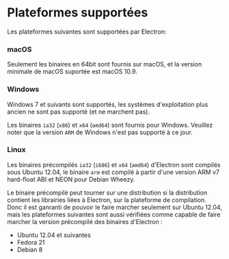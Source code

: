 # Plateformes supportées

Les plateformes suivantes sont supportées par Electron:

### macOS

Seulement les binaires en 64bit sont fournis sur macOS, et la version minimale de macOS suportée est macOS 10.9.

### Windows

Windows 7 et suivants sont supportés, les systèmes d'exploitation plus ancien ne sont pas supporté
(et ne marchent pas).

Les binaires `ia32` (`x86`) et `x64` (`amd64`) sont fournis pour Windows.
Veuillez noter que la version `ARM` de Windows n'est pas supporté à ce jour.

### Linux

Les binaires précompilés `ia32` (`i686`) et `x64` (`amd64`) d'Electron sont compilés sous
Ubuntu 12.04, le binaire `arm` est compilé à partir d'une version ARM v7 hard-float ABI et
NEON pour Debian Wheezy.

Le binaire précompilé peut tourner sur une distribution si la distribution contient les librairies liées à Electron, sur la plateforme de compilation. Donc il est ganranti de pouvoir le faire marcher seulement sur Ubuntu 12.04, mais les plateformes suivantes sont aussi vérifiées comme capable de faire marcher la version précompilé des binaires d'Electron :

* Ubuntu 12.04 et suivantes
* Fedora 21
* Debian 8
